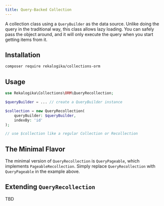 ```yaml
---
title: Query-Backed Collection
---
```


A collection class using a `QueryBuilder` as the data source. Unlike doing the
query in the traditional way, this class allows lazy loading. You can safely
pass the object around, and it will only execute the query when you start
getting items from it.


## Installation

```bash
composer require rekalogika/collections-orm
```

## Usage

```php
use Rekalogika\Collections\ORM\QueryRecollection;

$queryBuilder = ... // create a QueryBuilder instance

$collection = new QueryRecollection(
    queryBuilder: $queryBuilder,
    indexBy: 'id'
);

// use $collection like a regular Collection or Recollection
```

## The Minimal Flavor

The minimal version of `QueryRecollection` is `QueryPageable`, which implements
`PageableRecollection`. Simply replace `QueryRecollection` with `QueryPageable` in
the example above.

## Extending `QueryRecollection`

TBD